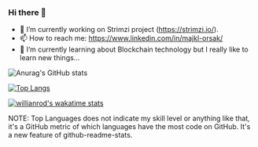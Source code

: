### Hi there 👋

- 🔭 I’m currently working on Strimzi project (https://strimzi.io/).
- 📫 How to reach me: https://www.linkedin.com/in/majkl-orsak/
- 🌱 I’m currently learning about Blockchain technology but I really like to learn new things...

![Anurag's GitHub stats](https://github-readme-stats.vercel.app/api?username=see-quick&show_icons=true&count_private=true&theme=tokyonight)

[![Top Langs](https://github-readme-stats.vercel.app/api/top-langs/?username=see-quick&theme=tokyonight&layout=compact&langs_count=10)](https://github.com/anuraghazra/github-readme-stats)

[![willianrod's wakatime stats](https://github-readme-stats.vercel.app/api/wakatime?username=see-quick)](https://github.com/anuraghazra/github-readme-stats)

NOTE: Top Languages does not indicate my skill level or anything like that, it's a GitHub metric of which languages have the most code on GitHub. It's a new feature of github-readme-stats.

<!--
**see-quick/see-quick** is a ✨ _special_ ✨ repository because its `README.md` (this file) appears on your GitHub profile.

Here are some ideas to get you started:


- 🌱 I’m currently learning ...
- 👯 I’m looking to collaborate on ...
- 🤔 I’m looking for help with ...
- 💬 Ask me about ...
- 📫 How to reach me: ...
- 😄 Pronouns: ...
- ⚡ Fun fact: ...
-->
